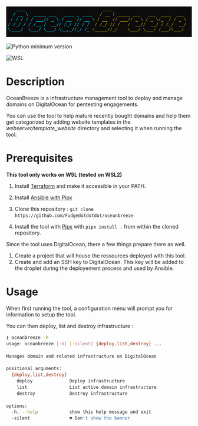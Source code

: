 ![banner](assets/banner.png)


![Python minimum version](https://img.shields.io/badge/Python-3.10%2B-brightgreen)

![WSL](https://img.shields.io/badge/WSL-2-blue)


# Description

OceanBreeze is a infrastructure management tool to deploy and manage domains on DigitalOcean for pentesting engagements. 

You can use the tool to help mature recently bought domains and help them get categorized by adding website templates in the *webserver/template_website* directory and selecting it when running the tool. 

# Prerequisites
**This tool only works on WSL (tested on WSL2)**

1. Install [Terraform](https://developer.hashicorp.com/terraform/tutorials/aws-get-started/install-cli) and make it accessible in your PATH. 

2. Install [Ansible with Pipx](https://docs.ansible.com/ansible/latest/installation_guide/intro_installation.html#installing-and-upgrading-ansible-with-pipx)

3. Clone this repository : `git clone https://github.com/Fudgedotdotdot/oceanbreeze`

4. Install the tool with [Pipx](https://pipx.pypa.io/stable/installation/) with `pipx install .` from within the cloned repository. 


Since the tool uses DigitalOcean, there a few things prepare there as well. 

1. Create a project that will house the ressources deployed with this tool.
2. Create and add an SSH key to DigitalOcean. This key will be added to the droplet during the deployement process and used by Ansible.

# Usage
When first running the tool, a configuration menu will prompt you for information to setup the tool. 

You can then deploy, list and destroy infrastructure :
```bash
❯ oceanbreeze -h
usage: oceanbreeze [-h] [-silent] {deploy,list,destroy} ...

Manages domain and related infrastructure on DigitalOcean

positional arguments:
  {deploy,list,destroy}
    deploy              Deploy infrastructure
    list                List active domain infrastructure
    destroy             Destroy infrastructure

options:
  -h, --help            show this help message and exit
  -silent               💔 Don't show the banner
```

